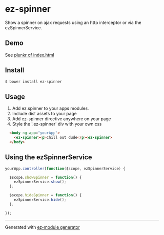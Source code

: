 ez-spinner
==============

Show a spinner on ajax requests using an http interceptor or via the ezSpinnerService.

Demo
----

See <a href="http://plnkr.co/edit/veyt75SMdhyD9wR2WwsY?p=preview">plunkr of index.html</a> 

Install
-------

```bash
$ bower install ez-spinner
```

Usage 
-----

1. Add ez.spinner to your apps modules.
2. Include dist assets to your page
3. Add ez-spinner directive anywhere on your page
4. Style the '.ez-spinner' div with your own css

```html
  <body ng-app="yourApp">
    <ez-spinner><p>Chill out dude</p><ez-spinner>
  </body>
```


## Using the ezSpinnerService

``` js
yourApp.controller(function($scope, ezSpinnerService) {

  $scope.showSpinner = function() {
    ezSpinnerService.show();  
  };

  $scope.hideSpinner = function() {
    ezSpinnerService.hide();  
  };

});
```

***
Generated with <a href="http://github.com/jdewit/generator-ez-module">ez-module generator</a>
